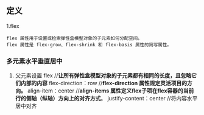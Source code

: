 ## 定义

1.flex

    flex 属性用于设置或检索弹性盒模型对象的子元素如何分配空间。
    flex 属性是 flex-grow、flex-shrink 和 flex-basis 属性的简写属性。

### 多元素水平垂直居中

1. 父元素设置
   flex //**让所有弹性盒模型对象的子元素都有相同的长度，且忽略它们内部的内容**
   flex-direction：row //**flex-direction 属性规定灵活项目的方向。**
   align-item：center //**align-items 属性定义flex子项在flex容器的当前行的侧轴（纵轴）方向上的对齐方式**。
   justify-content：center //将内容水平居中对齐